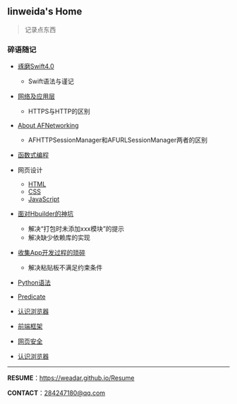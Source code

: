 ## linweida's Home

> 记录点东西

### 碎语随记

- [琢磨Swift4.0](https://weadar.github.io/Swift)
  - Swift语法与谨记
- [网络及应用层](https://weadar.github.io/Network)
  - HTTPS与HTTP的区别
- [About AFNetworking](https://weadar.github.io/AFNetworking)
  - AFHTTPSessionManager和AFURLSessionManager两者的区别
- [函数式编程](https://weadar.github.io/ReactiveCocoa)
- 网页设计
  - [HTML](https://weadar.github.io/HTML)
  - [CSS](https://weadar.github.io/CSS)
  - [JavaScript](https://weadar.github.io/JavaScript)
- [面对Hbuilder的神坑](https://weadar.github.io/Hbuilder)
  - 解决“打包时未添加xxx模块”的提示
  - 解决缺少依赖库的实现
- [收集App开发过程的琐碎](https://weadar.github.io/Apps)
  - 解决粘贴板不满足约束条件
- [Python语法](https://weadar.github.io/Python_base)

- [Predicate](https://weadar.github.io/Predicate)

- [认识浏览器](https://weadar.github.io/Browser)

- [前端框架](https://weadar.github.io/WebFrame)

- [网页安全](https://weadar.github.io/WebSafer)

- [认识浏览器](https://weadar.github.io/Browser)

---

**RESUME**：https://weadar.github.io/Resume

**CONTACT**：284247180@qq.com

